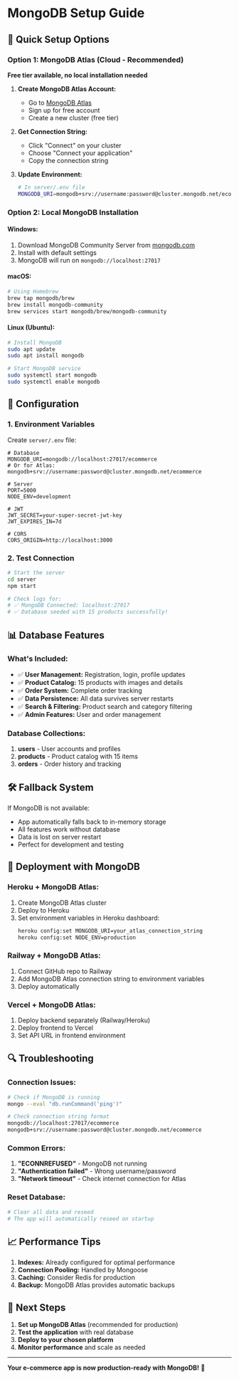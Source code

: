 # MongoDB Setup Guide

## 🚀 Quick Setup Options

### Option 1: MongoDB Atlas (Cloud - Recommended)
**Free tier available, no local installation needed**

1. **Create MongoDB Atlas Account:**
   - Go to [MongoDB Atlas](https://www.mongodb.com/atlas)
   - Sign up for free account
   - Create a new cluster (free tier)

2. **Get Connection String:**
   - Click "Connect" on your cluster
   - Choose "Connect your application"
   - Copy the connection string

3. **Update Environment:**
   ```bash
   # In server/.env file
   MONGODB_URI=mongodb+srv://username:password@cluster.mongodb.net/ecommerce
   ```

### Option 2: Local MongoDB Installation

#### Windows:
1. Download MongoDB Community Server from [mongodb.com](https://www.mongodb.com/try/download/community)
2. Install with default settings
3. MongoDB will run on `mongodb://localhost:27017`

#### macOS:
```bash
# Using Homebrew
brew tap mongodb/brew
brew install mongodb-community
brew services start mongodb/brew/mongodb-community
```

#### Linux (Ubuntu):
```bash
# Install MongoDB
sudo apt update
sudo apt install mongodb

# Start MongoDB service
sudo systemctl start mongodb
sudo systemctl enable mongodb
```

## 🔧 Configuration

### 1. Environment Variables
Create `server/.env` file:
```env
# Database
MONGODB_URI=mongodb://localhost:27017/ecommerce
# Or for Atlas: mongodb+srv://username:password@cluster.mongodb.net/ecommerce

# Server
PORT=5000
NODE_ENV=development

# JWT
JWT_SECRET=your-super-secret-jwt-key
JWT_EXPIRES_IN=7d

# CORS
CORS_ORIGIN=http://localhost:3000
```

### 2. Test Connection
```bash
# Start the server
cd server
npm start

# Check logs for:
# ✅ MongoDB Connected: localhost:27017
# ✅ Database seeded with 15 products successfully!
```

## 📊 Database Features

### What's Included:
- ✅ **User Management:** Registration, login, profile updates
- ✅ **Product Catalog:** 15 products with images and details
- ✅ **Order System:** Complete order tracking
- ✅ **Data Persistence:** All data survives server restarts
- ✅ **Search & Filtering:** Product search and category filtering
- ✅ **Admin Features:** User and order management

### Database Collections:
1. **users** - User accounts and profiles
2. **products** - Product catalog with 15 items
3. **orders** - Order history and tracking

## 🛠️ Fallback System

If MongoDB is not available:
- App automatically falls back to in-memory storage
- All features work without database
- Data is lost on server restart
- Perfect for development and testing

## 🚀 Deployment with MongoDB

### Heroku + MongoDB Atlas:
1. Create MongoDB Atlas cluster
2. Deploy to Heroku
3. Set environment variables in Heroku dashboard:
   ```bash
   heroku config:set MONGODB_URI=your_atlas_connection_string
   heroku config:set NODE_ENV=production
   ```

### Railway + MongoDB Atlas:
1. Connect GitHub repo to Railway
2. Add MongoDB Atlas connection string to environment variables
3. Deploy automatically

### Vercel + MongoDB Atlas:
1. Deploy backend separately (Railway/Heroku)
2. Deploy frontend to Vercel
3. Set API URL in frontend environment

## 🔍 Troubleshooting

### Connection Issues:
```bash
# Check if MongoDB is running
mongo --eval "db.runCommand('ping')"

# Check connection string format
mongodb://localhost:27017/ecommerce
mongodb+srv://username:password@cluster.mongodb.net/ecommerce
```

### Common Errors:
1. **"ECONNREFUSED"** - MongoDB not running
2. **"Authentication failed"** - Wrong username/password
3. **"Network timeout"** - Check internet connection for Atlas

### Reset Database:
```bash
# Clear all data and reseed
# The app will automatically reseed on startup
```

## 📈 Performance Tips

1. **Indexes:** Already configured for optimal performance
2. **Connection Pooling:** Handled by Mongoose
3. **Caching:** Consider Redis for production
4. **Backup:** MongoDB Atlas provides automatic backups

## 🎯 Next Steps

1. **Set up MongoDB Atlas** (recommended for production)
2. **Test the application** with real database
3. **Deploy to your chosen platform**
4. **Monitor performance** and scale as needed

---

**Your e-commerce app is now production-ready with MongoDB!** 🎉 
